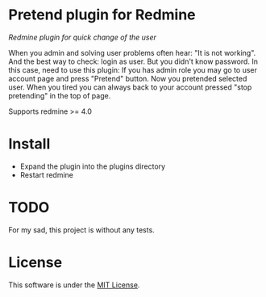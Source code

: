 Pretend plugin for Redmine
===============

*Redmine plugin for quick change of the user*

When you admin and solving user problems often hear: "It is not working". And the best way to check: login as user.
But you didn't know password.
In this case, need to use this plugin:
If you has admin role you may go to user account page and press "Pretend" button. 
Now you pretended selected user.
When you tired you can always back to your account pressed  "stop pretending" in the top of page.

Supports redmine >= 4.0 

Install
=======

* Expand the plugin into the plugins directory
* Restart redmine

TODO
========
For my sad, this project is without any tests.

License
=======
This software is under the [MIT License](http://www.opensource.org/licenses/MIT).


